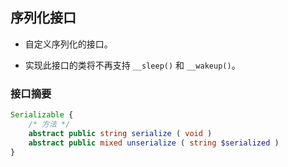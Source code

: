 ## 序列化接口
* 自定义序列化的接口。

* 实现此接口的类将不再支持 `__sleep()` 和 `__wakeup()`。


### 接口摘要
```php
Serializable {
    /* 方法 */
    abstract public string serialize ( void )
    abstract public mixed unserialize ( string $serialized )
}
```
